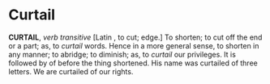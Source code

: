# Curtail

**CURTAIL**, _verb transitive_ \[Latin , to cut; edge.\] To shorten; to cut off the end or a part; as, to _curtail_ words. Hence in a more general sense, to shorten in any manner; to abridge; to diminish; as, to _curtail_ our privileges. It is followed by of before the thing shortened. His name was curtailed of three letters. We are curtailed of our rights.